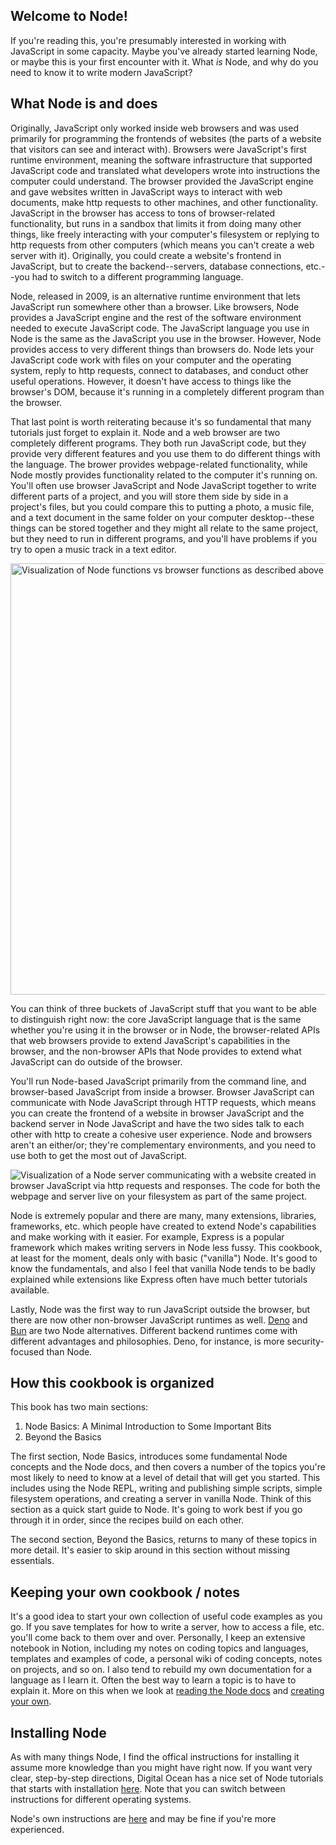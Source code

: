 
## Welcome to Node!

If you're reading this, you're presumably interested in working with JavaScript in some capacity. Maybe you've already started learning Node, or maybe this is your first encounter with it. What _is_ Node, and why do you need to know it to write modern JavaScript?

## What Node is and does

Originally, JavaScript only worked inside web browsers and was used primarily for programming the frontends of websites (the parts of a website that visitors can see and interact with). Browsers were JavaScript's first runtime environment, meaning the software infrastructure that supported JavaScript code and translated what developers wrote into instructions the computer could understand. The browser provided the JavaScript engine and gave websites written in JavaScript ways to interact with web documents, make http requests to other machines, and other functionality. JavaScript in the browser has access to tons of browser-related functionality, but runs in a sandbox that limits it from doing many other things, like freely interacting with your computer's filesystem or replying to http requests from other computers (which means you can't create a web server with it). Originally, you could create a website's frontend in JavaScript, but to create the backend--servers, database connections, etc.--you had to switch to a different programming language. 

Node, released in 2009, is an alternative runtime environment that lets JavaScript run somewhere other than a browser. Like browsers, Node provides a JavaScript engine and the rest of the software environment needed to execute JavaScript code. The JavaScript language you use in Node is the same as the JavaScript you use in the browser. However, Node provides access to very different things than browsers do. Node lets your JavaScript code work with files on your computer and the operating system, reply to http requests, connect to databases, and conduct other useful operations. However, it doesn't have access to things like the browser's DOM, because it's running in a completely different program than the browser.

That last point is worth reiterating because it's so fundamental that many tutorials just forget to explain it. Node and a web browser are two completely different programs. They both run JavaScript code, but they provide very different features and you use them to do different things with the language. The brower provides webpage-related functionality, while Node mostly provides functionality related to the computer it's running on. You'll often use browser JavaScript and Node JavaScript together to write different parts of a project, and you will store them side by side in a project's files, but you could compare this to putting a photo, a music file, and a text document in the same folder on your computer desktop--these things can be stored together and they might all relate to the same project, but they need to run in different programs, and you'll have problems if you try to open a music track in a text editor. 

<img width="690" alt="Visualization of Node functions vs browser functions as described above" src="https://github.com/user-attachments/assets/58a78444-df26-4178-8a6c-49762bdee620">

You can think of three buckets of JavaScript stuff that you want to be able to distinguish right now: the core JavaScript language that is the same whether you're using it in the browser or in Node, the browser-related APIs that web browsers provide to extend JavaScript's capabilities in the browser, and the non-browser APIs that Node provides to extend what JavaScript can do outside of the browser. 

You'll run Node-based JavaScript primarily from the command line, and browser-based JavaScript from inside a browser. Browser JavaScript can communicate with Node JavaScript through HTTP requests, which means you can create the frontend of a website in browser JavaScript and the backend server in Node JavaScript and have the two sides talk to each other with http to create a cohesive user experience. Node and browsers aren't an either/or; they're complementary environments, and you need to use both to get the most out of JavaScript. 

![Visualization of a Node server communicating with a website created in browser JavaScript via http requests and responses. The code for both the webpage and server live on your filesystem as part of the same project.](https://github.com/user-attachments/assets/001bda84-fe5c-479e-b87a-129452c9fc8d)

Node is extremely popular and there are many, many extensions, libraries, frameworks, etc. which people have created to extend Node's capabilities and make working with it easier. For example, Express is a popular framework which makes writing servers in Node less fussy. This cookbook, at least for the moment, deals only with basic ("vanilla") Node. It's good to know the fundamentals, and also I feel that vanilla Node tends to be badly explained while extensions like Express often have much better tutorials available.  

Lastly, Node was the first way to run JavaScript outside the browser, but there are now other non-browser JavaScript runtimes as well. [Deno](https://deno.com/) and [Bun](https://bun.sh/docs/runtime/jsx) are two Node alternatives. Different backend runtimes come with different advantages and philosophies. Deno, for instance, is more security-focused than Node. 

## How this cookbook is organized

This book has two main sections: 
1) Node Basics: A Minimal Introduction to Some Important Bits
2) Beyond the Basics

The first section, Node Basics, introduces some fundamental Node concepts and the Node docs, and then covers a number of the topics you're most likely to need to know at a level of detail that will get you started. This includes using the Node REPL, writing and publishing simple scripts, simple filesystem operations, and creating a server in vanilla Node. Think of this section as a quick start guide to Node. It's going to work best if you go through it in order, since the recipes build on each other. 

The second section, Beyond the Basics, returns to many of these topics in more detail. It's easier to skip around in this section without missing essentials. 

## Keeping your own cookbook / notes

It's a good idea to start your own collection of useful code examples as you go. If you save templates for how to write a server, how to access a file, etc. you'll come back to them over and over. Personally, I keep an extensive notebook in Notion, including my notes on coding topics and languages, templates and examples of code, a personal wiki of coding concepts, notes on projects, and so on. I also tend to rebuild my own documentation for a language as I learn it. Often the best way to learn a topic is to have to explain it. More on this when we look at [reading the Node docs](https://github.com/bkager/Node-cookbook/blob/main/informational-reading-the-Node-docs.md) and [creating your own](https://github.com/bkager/Node-cookbook/blob/main/informational-creating-your-own-docs.md). 

## Installing Node

As with many things Node, I find the offical instructions for installing it assume more knowledge than you might have right now. If you want very clear, step-by-step directions, Digital Ocean has a nice set of Node tutorials that starts with installation [here](https://www.digitalocean.com/community/tutorials/how-to-install-node-js-and-create-a-local-development-environment-on-macos). Note that you can switch between instructions for different operating systems.

Node's own instructions are [here](https://nodejs.org/en/learn/getting-started/how-to-install-nodejs) and may be fine if you're more experienced. 

